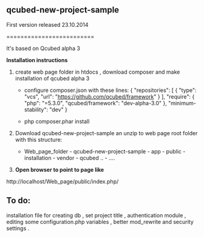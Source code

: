 ## qcubed-new-project-sample

First version released  23.10.2014

=========================

It's based on Qcubed alpha 3 

**Installation instructions**

1. create web page folder in htdocs , download composer 
and make installation of qcubed alpha 3 
	- configure composer.json with these lines:
	  	 {
        	 "repositories": [
          	{
          	"type": "vcs",
          	"url": "https://github.com/qcubed/framework"
          	}
          	],
          	"require": {
          	"php": "=5.3.0",
          	"qcubed/framework": "dev-alpha-3.0"
           	},
          	"minimum-stability": "dev"
		}

	- php composer.phar install

2. Download qcubed-new-project-sample  an unzip to web page root folder
with this structure:

	 - Web_page_folder
    		- qcubed-new-project-sample
         		- app
            	- public
          		- installation
			- vendor
            	- qcubed ..
            	- ....


            
3. **Open browser to point to  page like**

http://localhost/Web_page/public/index.php/



## To do:
installation file for 
creating db , set project title , 
authentication module , editing some configuration.php variables ,
better mod_rewrite and security settings .
